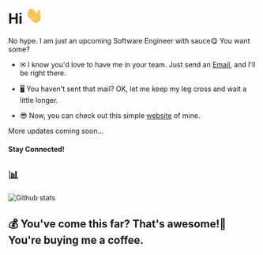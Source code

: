 # Hi  <img src="https://github.com/teefortech/teefortech.github.io/blob/main/wave.gif" width="35" /> 
No hype. I am just an upcoming Software Engineer with sauce😋 You want some?
- ✉ I know you'd love to have me in your team. Just send an [Email](mailto:nwuzoranthonym@gmail.com), and I'll be right there.
* 🖥 You haven't sent that mail? OK, let me keep my leg cross and wait a little longer.
+ 😎 Now, you can check out this simple [website](https://teefortech.github.io/) of mine.
  
More updates coming soon...

#### Stay Connected!

## 📊 
![Github stats](https://github-readme-stats.vercel.app/api?username=teefortech&theme=highcontrast&show_icons=true&count_private=true)

## 💰 You've come this far? That's awesome!👏 You're buying me a coffee.

 <!--
**teefortech/teefortech** is a ✨ _special_ ✨ repository because its `README.md` (this file) appears on your GitHub profile.

Here are some ideas to get you started:

- 🔭 I’m currently working on ...
- 🌱 I’m currently learning ...
- 👯 I’m looking to collaborate on ...
- 🤔 I’m looking for help with ...
- 💬 Ask me about ...
- 📫 How to reach me: ...
- 😄 Pronouns: ...
- ⚡ Fun fact: ...
-->
